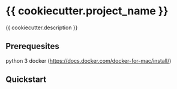 # {{ cookiecutter.project_name }}
{{ cookiecutter.description }}

## Prerequesites
python 3
docker (https://docs.docker.com/docker-for-mac/install/)

## Quickstart

